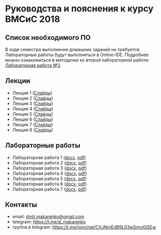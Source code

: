 Руководства и пояснения к курсу ВМСиС 2018
==========================================

Список необходимого ПО
----------------------

В ходе семестра выполнение домашних заданий не требуется. Лабораторные работы будут выполняться в Online-IDE. Подробнее можно ознакомиться в методичке ко второй лабораторной работе: [Лабораторная работа №2](labs/lab2/Лабораторная%20работа%20№2.pdf).

Лекции
------

* Лекция 1 ([Слайды](lectures/ВМСиС%20-%20лекция%201.pdf))
* Лекция 2 ([Слайды](lectures/ВМСиС%20-%20лекция%202.pdf))
* Лекция 3 ([Слайды](lectures/ВМСиС%20-%20лекция%203.pdf))
* Лекция 4 ([Слайды](lectures/ВМСиС%20-%20лекция%204.pdf))
* Лекция 5 ([Слайды](lectures/ВМСиС%20-%20лекция%205.pdf))
* Лекция 6 ([Слайды](lectures/ВМСиС%20-%20лекция%206.pdf))
* Лекция 7 ([Слайды](lectures/ВМСиС%20-%20лекция%207.pdf))
* Лекция 8 ([Слайды](lectures/ВМСиС%20-%20лекция%208.pdf))

Лабораторные работы
-------------------

* Лабораторная работа 1 ([docx](labs/lab1/Лабораторная%20работа%20№1.docx), [pdf](labs/lab1/Лабораторная%20работа%20№1.pdf))
* Лабораторная работа 2 ([docx](labs/lab2/Лабораторная%20работа%20№2.docx), [pdf](labs/lab2/Лабораторная%20работа%20№2.pdf))
* Лабораторная работа 3 ([docx](labs/lab3/Лабораторная%20работа%20№3.docx), [pdf](labs/lab3/Лабораторная%20работа%20№3.pdf))
* Лабораторная работа 4 ([docx](labs/lab4/Лабораторная%20работа%20№4.docx), [pdf](labs/lab4/Лабораторная%20работа%20№4.pdf))
* Лабораторная работа 5 ([docx](labs/lab5/Лабораторная%20работа%20№5.docx), [pdf](labs/lab5/Лабораторная%20работа%20№5.pdf))
* Лабораторная работа 6 ([docx](labs/lab6/Лабораторная%20работа%20№6.docx), [pdf](labs/lab6/Лабораторная%20работа%20№6.pdf))
* Лабораторная работа 7 ([docx](labs/lab7/Лабораторная%20работа%20№7.docx), [pdf](labs/lab7/Лабораторная%20работа%20№7.pdf))

Контакты
--------

* email: dmtr.makarenko@gmail.com
* telegram: https://t.me/d_makarenko
* группа в telegram: https://t.me/joinchat/CXJNmEdB9L03wSmvj0iSEw
